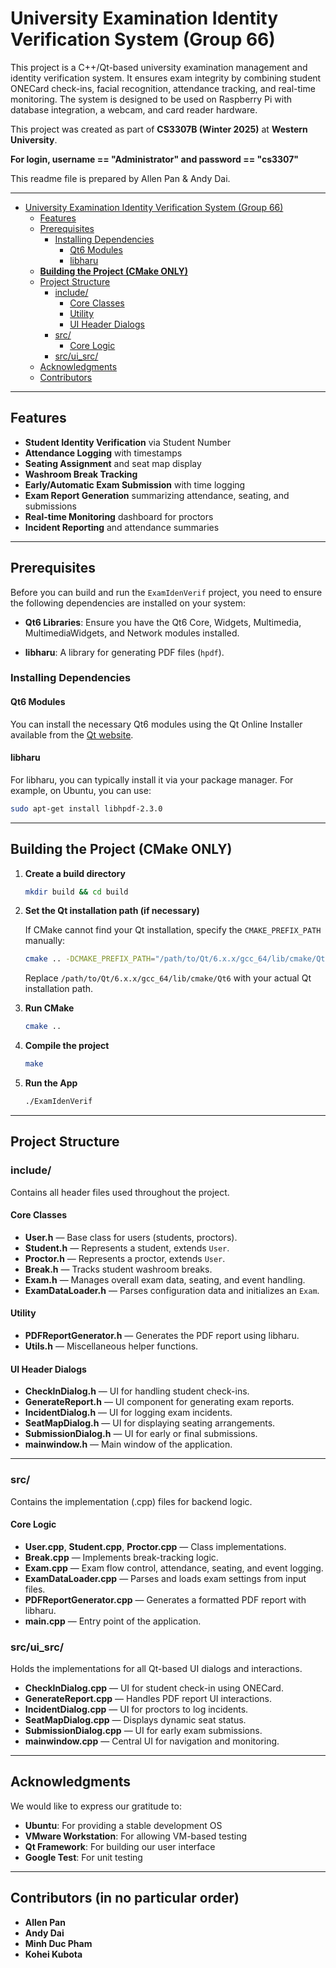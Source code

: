 # University Examination Identity Verification System (Group 66)

This project is a C++/Qt-based university examination management and identity verification system. It ensures exam integrity by combining student ONECard check-ins, facial recognition, attendance tracking, and real-time monitoring. The system is designed to be used on Raspberry Pi with database integration, a webcam, and card reader hardware.

This project was created as part of **CS3307B (Winter 2025)** at **Western University**.

**For login, username == "Administrator" and password == "cs3307"**

This readme file is prepared by Allen Pan & Andy Dai. 

---

<!-- TOC -->
* [University Examination Identity Verification System (Group 66)](#university-examination-identity-verification-system-group-66)
  * [Features](#features)
  * [Prerequisites](#prerequisites)
    * [Installing Dependencies](#installing-dependencies)
      * [Qt6 Modules](#qt6-modules)
      * [libharu](#libharu)
  * [**Building the Project (CMake ONLY)**](#building-the-project-cmake-only)
  * [Project Structure](#project-structure)
    * [include/](#include)
      * [Core Classes](#core-classes)
      * [Utility](#utility)
      * [UI Header Dialogs](#ui-header-dialogs)
    * [src/](#src)
      * [Core Logic](#core-logic)
    * [src/ui_src/](#srcui_src)
  * [Acknowledgments](#acknowledgments)
  * [Contributors](#contributors)
<!-- TOC -->

---

## Features

- **Student Identity Verification** via Student Number
- **Attendance Logging** with timestamps
- **Seating Assignment** and seat map display
- **Washroom Break Tracking**
- **Early/Automatic Exam Submission** with time logging
- **Exam Report Generation** summarizing attendance, seating, and submissions
- **Real-time Monitoring** dashboard for proctors
- **Incident Reporting** and attendance summaries

---

## Prerequisites
Before you can build and run the `ExamIdenVerif` project, you need to ensure the following dependencies are installed on your system:

- **Qt6 Libraries**: Ensure you have the Qt6 Core, Widgets, Multimedia, MultimediaWidgets, and Network modules installed.
                                                                              
- **libharu**: A library for generating PDF files (`hpdf`).

### Installing Dependencies
#### Qt6 Modules
You can install the necessary Qt6 modules using the Qt Online Installer available from the [Qt website](https://www.qt.io/download). 

#### libharu
For libharu, you can typically install it via your package manager. For example, on Ubuntu, you can use:
```bash
sudo apt-get install libhpdf-2.3.0
```

---

## **Building the Project (CMake ONLY)**

1. **Create a build directory**
    ```bash
    mkdir build && cd build
    ```
2. **Set the Qt installation path (if necessary)**

   If CMake cannot find your Qt installation, specify the `CMAKE_PREFIX_PATH` manually:
    ```bash
    cmake .. -DCMAKE_PREFIX_PATH="/path/to/Qt/6.x.x/gcc_64/lib/cmake/Qt6"
    ```
   Replace `/path/to/Qt/6.x.x/gcc_64/lib/cmake/Qt6` with your actual Qt installation path.


3. **Run CMake**
    ```bash
    cmake ..
    ```

4. **Compile the project**
    ```bash
    make
    ```

5. **Run the App**
    ```bash
    ./ExamIdenVerif
    ```

---

## Project Structure


### include/

Contains all header files used throughout the project.

#### Core Classes

- **User.h** — Base class for users (students, proctors).
- **Student.h** — Represents a student, extends `User`.
- **Proctor.h** — Represents a proctor, extends `User`.
- **Break.h** — Tracks student washroom breaks.
- **Exam.h** — Manages overall exam data, seating, and event handling.
- **ExamDataLoader.h** — Parses configuration data and initializes an `Exam`.

#### Utility

- **PDFReportGenerator.h** — Generates the PDF report using libharu.
- **Utils.h** — Miscellaneous helper functions.

#### UI Header Dialogs

- **CheckInDialog.h** — UI for handling student check-ins.
- **GenerateReport.h** — UI component for generating exam reports.
- **IncidentDialog.h** — UI for logging exam incidents.
- **SeatMapDialog.h** — UI for displaying seating arrangements.
- **SubmissionDialog.h** — UI for early or final submissions.
- **mainwindow.h** — Main window of the application.

---

### src/

Contains the implementation (.cpp) files for backend logic.

#### Core Logic

- **User.cpp**, **Student.cpp**, **Proctor.cpp** — Class implementations.
- **Break.cpp** — Implements break-tracking logic.
- **Exam.cpp** — Exam flow control, attendance, seating, and event logging.
- **ExamDataLoader.cpp** — Parses and loads exam settings from input files.
- **PDFReportGenerator.cpp** — Generates a formatted PDF report with libharu.
- **main.cpp** — Entry point of the application.


### src/ui_src/

Holds the implementations for all Qt-based UI dialogs and interactions.

- **CheckInDialog.cpp** — UI for student check-in using ONECard.
- **GenerateReport.cpp** — Handles PDF report UI interactions.
- **IncidentDialog.cpp** — UI for proctors to log incidents.
- **SeatMapDialog.cpp** — Displays dynamic seat status.
- **SubmissionDialog.cpp** — UI for early exam submissions.
- **mainwindow.cpp** — Central UI for navigation and monitoring.

---

## Acknowledgments

We would like to express our gratitude to:
- **Ubuntu**: For providing a stable development OS
- **VMware Workstation**: For allowing VM-based testing
- **Qt Framework**: For building our user interface
- **Google Test**: For unit testing

---

## Contributors (in no particular order)

- **Allen Pan**
- **Andy Dai**
- **Minh Duc Pham**
- **Kohei Kubota**

